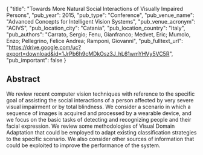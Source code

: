 {
  "title": "Towards More Natural Social Interactions of Visually Impaired Persons",
  "pub_year": 2015,
  "pub_type": "Conference",
  "pub_venue_name": "Advanced Concepts for Intelligent Vision Systems",
  "pub_venue_acronym": "ACIVS",
  "pub_location_city": "Catania",
  "pub_location_country": "Italy",
  "pub_authors": "Carrato, Sergio; Fenu, Gianfranco; Medvet, Eric; Mumolo, Enzo; Pellegrino, Felice Andrea; Ramponi, Giovanni",
  "pub_fulltext_url": "https://drive.google.com/uc?export=download&id=1JrPb6h9cMDkOsz3J_hL61wmYHVy5VC5R",
  "pub_important": false
}

## Abstract
We review recent computer vision techniques with reference to the specific goal of assisting the social interactions of a person affected by very severe visual impairment or by total blindness. We consider a scenario in which a sequence of images is acquired and processed by a wearable device, and we focus on the basic tasks of detecting and recognizing people and their facial expression. We review some methodologies of Visual Domain Adaptation that could be employed to adapt existing classification strategies to the specific scenario. We also consider other sources of information that could be exploited to improve the performance of the system.
